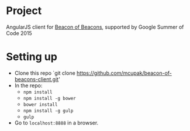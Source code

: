 # Project
AngularJS client for [Beacon of Beacons](http://ga4gh.org/#/beacon), supported by Google Summer of Code 2015 

# Setting up 
- Clone this repo `git clone https://github.com/mcupak/beacon-of-beacons-client.git' 
- In the repo: 
	- `npm install`
	- `npm install -g bower`
	- `bower install`
	- `npm install -g gulp`
	- `gulp` 
- Go to `localhost:8888` in a browser. 
